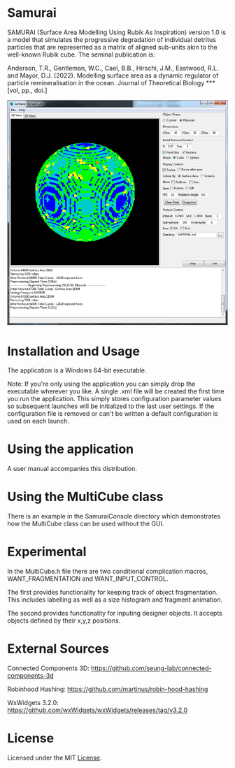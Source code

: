 # Samurai
SAMURAI (Surface Area Modelling Using Rubik As Inspiration) version 1.0 is a model that
simulates the progressive degradation of individual detritus particles that are represented as a
matrix of aligned sub-units akin to the well-known Rubik cube. The seminal publication is:

Anderson, T.R., Gentleman, W.C., Cael, B.B., Hirschi, J.M., Eastwood, R.L. and Mayor, D.J. (2022). Modelling surface area as a dynamic regulator of particle remineralisation in the ocean. Journal of Theoretical Biology *** [vol, pp., doi.]

![alt text](https://github.com/gitbeast7/Samurai/blob/main/images/SamuraiSnap.png "Samurai")

# Installation and Usage
The application is a Windows 64-bit executable.

Note: If you're only using the application you can simply drop the executable wherever you like.
A single .xml file will be created the first time you run the application. This simply stores configuration
parameter values so subsequent launches will be initialized to the last user settings.
If the configuration file is removed or can't be written a default configuration is used on each launch.
# Using the application 

A user manual accompanies this distribution.

# Using the MultiCube class 
There is an example in the SamuraiConsole directory which demonstrates how the MultiCube class can be used
without the GUI.

# Experimental
In the MultiCube.h file there are two conditional complication macros, WANT_FRAGMENTATION and WANT_INPUT_CONTROL.

The first provides functionality for keeping track of object fragmentation. This includes labelling as well as a
size histogram and fragment animation.

The second provides functionality for inputing designer objects. It accepts objects defined by their x,y,z positions.

# External Sources 
Connected Components 3D: https://github.com/seung-lab/connected-components-3d

Robinhood Hashing: https://github.com/martinus/robin-hood-hashing

WxWidgets 3.2.0: https://github.com/wxWidgets/wxWidgets/releases/tag/v3.2.0

# License
Licensed under the MIT [License](https://github.com/gitbeast7/Samurai/blob/main/LICENSE).
